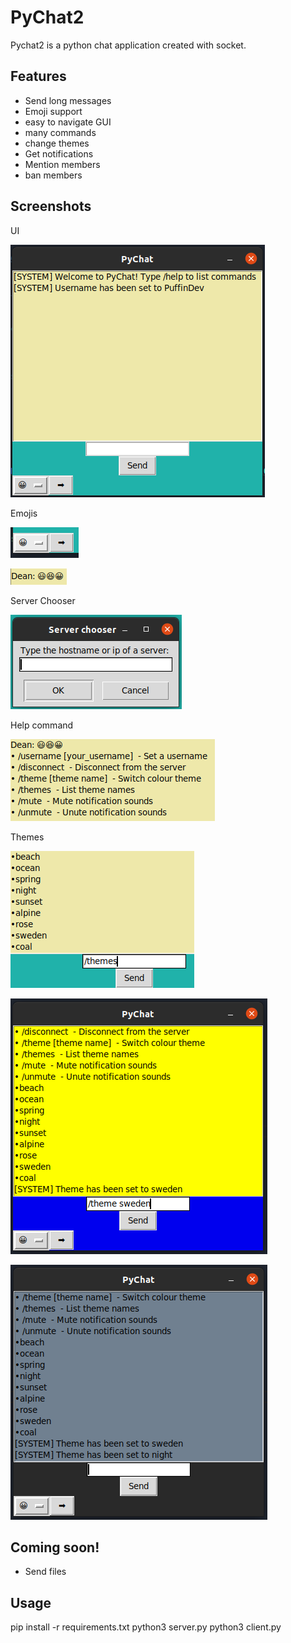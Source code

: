# PyChat2

Pychat2 is a python chat application created with socket.

## Features

- Send long messages
- Emoji support
- easy to navigate GUI
- many commands
- change themes
- Get notifications
- Mention members
- ban members

## Screenshots
UI

![](screenshots/1.png)

Emojis

![](screenshots/5.png)

![](screenshots/6.png)

Server Chooser

![](screenshots/2.png)

Help command

![](screenshots/9.png)

Themes

![](screenshots/11.png)

![](screenshots/12.png)

![](screenshots/13.png)

## Coming soon!

- Send files

## Usage

pip install -r requirements.txt
python3 server.py
python3 client.py
